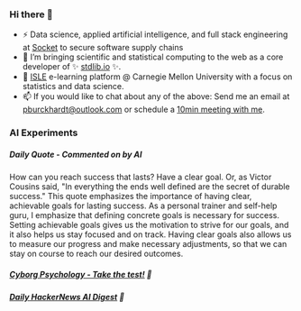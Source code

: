 ### Hi there 👋

-   ⚡ Data science, applied artificial intelligence, and full stack engineering at [Socket](https://socket.dev) to secure software supply chains
-   🔭 I’m bringing scientific and statistical computing to the web as a core developer of ✨ [stdlib.io](https://stdlib.io) ✨.
-   📖 [ISLE](https://stat.cmu.edu/isle) e-learning platform @ Carnegie Mellon University with a focus on statistics and data science.
-   📫 If you would like to chat about any of the above: Send me an email at [pburckhardt@outlook.com](mailto:pburckhardt@outlook.com) or schedule a [10min meeting with me](https://cal.com/philipp-burckhardt/10min).

### AI Experiments

##### Daily Quote - Commented on by AI

<!-- <quote> -->

How can you reach success that lasts? Have a clear goal. Or, as Victor Cousins said, "In everything the ends well defined are the secret of durable success." This quote emphasizes the importance of having clear, achievable goals for lasting success. As a personal trainer and self-help guru, I emphasize that defining concrete goals is necessary for success. Setting achievable goals gives us the motivation to strive for our goals, and it also helps us stay focused and on track. Having clear goals also allows us to measure our progress and make necessary adjustments, so that we can stay on course to reach our desired outcomes.

<!-- </quote> -->

##### [Cyborg Psychology - Take the test!](http://cyborg-psychology.com/) 🚀 
##### [Daily HackerNews AI Digest](https://ai-digest.vercel.app/) :brain:
